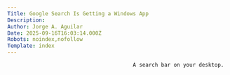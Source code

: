 ```yaml
---
Title: Google Search Is Getting a Windows App
Description: 
Author: Jorge A. Aguilar
Date: 2025-09-16T16:03:14.000Z
Robots: noindex,nofollow
Template: index
---
```


                                            A search bar on your desktop.
                                        